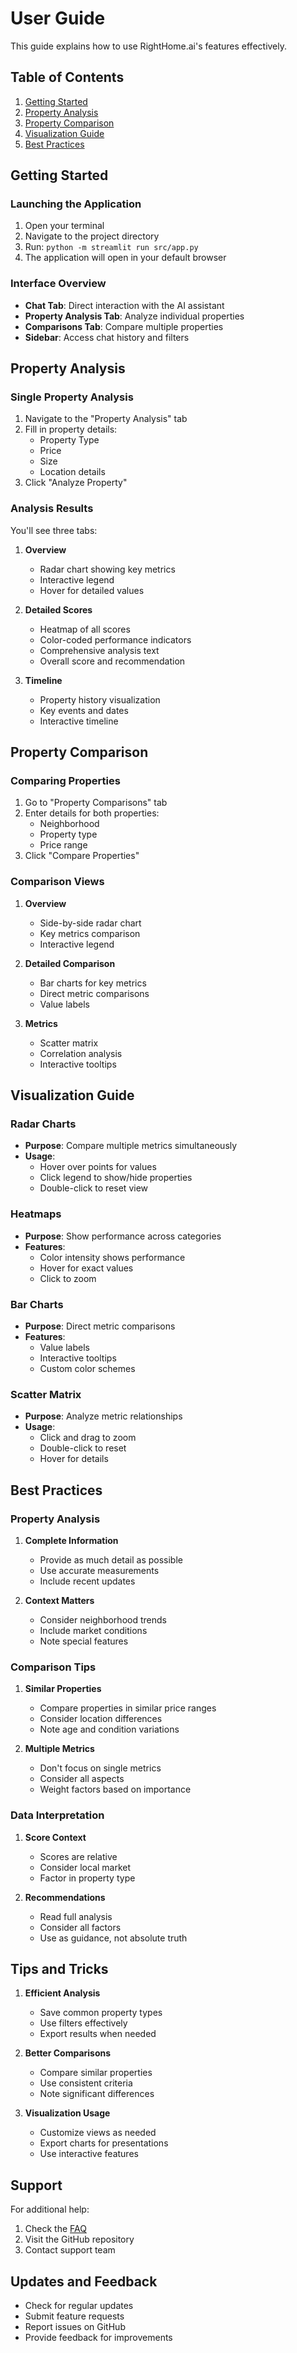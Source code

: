 # User Guide

This guide explains how to use RightHome.ai's features effectively.

## Table of Contents
1. [Getting Started](#getting-started)
2. [Property Analysis](#property-analysis)
3. [Property Comparison](#property-comparison)
4. [Visualization Guide](#visualization-guide)
5. [Best Practices](#best-practices)

## Getting Started

### Launching the Application
1. Open your terminal
2. Navigate to the project directory
3. Run: `python -m streamlit run src/app.py`
4. The application will open in your default browser

### Interface Overview
- **Chat Tab**: Direct interaction with the AI assistant
- **Property Analysis Tab**: Analyze individual properties
- **Comparisons Tab**: Compare multiple properties
- **Sidebar**: Access chat history and filters

## Property Analysis

### Single Property Analysis
1. Navigate to the "Property Analysis" tab
2. Fill in property details:
   - Property Type
   - Price
   - Size
   - Location details
3. Click "Analyze Property"

### Analysis Results
You'll see three tabs:

1. **Overview**
   - Radar chart showing key metrics
   - Interactive legend
   - Hover for detailed values

2. **Detailed Scores**
   - Heatmap of all scores
   - Color-coded performance indicators
   - Comprehensive analysis text
   - Overall score and recommendation

3. **Timeline**
   - Property history visualization
   - Key events and dates
   - Interactive timeline

## Property Comparison

### Comparing Properties
1. Go to "Property Comparisons" tab
2. Enter details for both properties:
   - Neighborhood
   - Property type
   - Price range
3. Click "Compare Properties"

### Comparison Views

1. **Overview**
   - Side-by-side radar chart
   - Key metrics comparison
   - Interactive legend

2. **Detailed Comparison**
   - Bar charts for key metrics
   - Direct metric comparisons
   - Value labels

3. **Metrics**
   - Scatter matrix
   - Correlation analysis
   - Interactive tooltips

## Visualization Guide

### Radar Charts
- **Purpose**: Compare multiple metrics simultaneously
- **Usage**: 
  - Hover over points for values
  - Click legend to show/hide properties
  - Double-click to reset view

### Heatmaps
- **Purpose**: Show performance across categories
- **Features**:
  - Color intensity shows performance
  - Hover for exact values
  - Click to zoom

### Bar Charts
- **Purpose**: Direct metric comparisons
- **Features**:
  - Value labels
  - Interactive tooltips
  - Custom color schemes

### Scatter Matrix
- **Purpose**: Analyze metric relationships
- **Usage**:
  - Click and drag to zoom
  - Double-click to reset
  - Hover for details

## Best Practices

### Property Analysis
1. **Complete Information**
   - Provide as much detail as possible
   - Use accurate measurements
   - Include recent updates

2. **Context Matters**
   - Consider neighborhood trends
   - Include market conditions
   - Note special features

### Comparison Tips
1. **Similar Properties**
   - Compare properties in similar price ranges
   - Consider location differences
   - Note age and condition variations

2. **Multiple Metrics**
   - Don't focus on single metrics
   - Consider all aspects
   - Weight factors based on importance

### Data Interpretation
1. **Score Context**
   - Scores are relative
   - Consider local market
   - Factor in property type

2. **Recommendations**
   - Read full analysis
   - Consider all factors
   - Use as guidance, not absolute truth

## Tips and Tricks

1. **Efficient Analysis**
   - Save common property types
   - Use filters effectively
   - Export results when needed

2. **Better Comparisons**
   - Compare similar properties
   - Use consistent criteria
   - Note significant differences

3. **Visualization Usage**
   - Customize views as needed
   - Export charts for presentations
   - Use interactive features

## Support

For additional help:
1. Check the [FAQ](faq.md)
2. Visit the GitHub repository
3. Contact support team

## Updates and Feedback

- Check for regular updates
- Submit feature requests
- Report issues on GitHub
- Provide feedback for improvements
